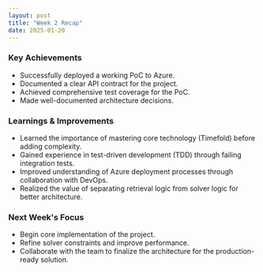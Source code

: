 ```yaml
---
layout: post
title: "Week 2 Recap"
date: 2025-01-20
---
```


### Key Achievements

- Successfully deployed a working PoC to Azure.
- Documented a clear API contract for the project.
- Achieved comprehensive test coverage for the PoC.
- Made well-documented architecture decisions.

### Learnings & Improvements

- Learned the importance of mastering core technology (Timefold) before adding complexity.
- Gained experience in test-driven development (TDD) through failing integration tests.
- Improved understanding of Azure deployment processes through collaboration with DevOps.
- Realized the value of separating retrieval logic from solver logic for better architecture.

### Next Week's Focus

- Begin core implementation of the project.
- Refine solver constraints and improve performance.
- Collaborate with the team to finalize the architecture for the production-ready solution.
